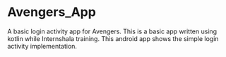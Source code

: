 # Avengers_App

A basic login activity app for Avengers.
This is a basic app written using kotlin while Internshala training. This android app shows the simple login activity implementation.
